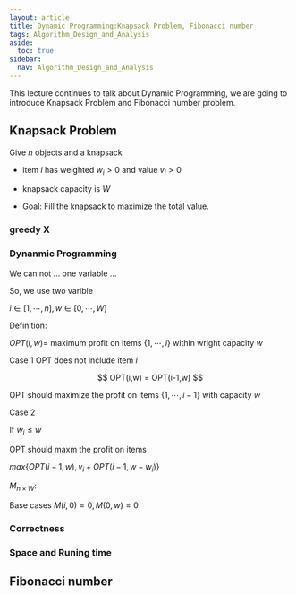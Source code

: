 ```yaml
---
layout: article
title: Dynamic Programming:Knapsack Problem, Fibonacci number
tags: Algorithm_Design_and_Analysis
aside:
  toc: true
sidebar:
  nav: Algorithm_Design_and_Analysis
---
```


This lecture continues to talk about Dynamic Programming, we are going to introduce Knapsack Problem and Fibonacci number problem. 

<!--more-->

## Knapsack Problem

Give ${ n }$ objects and a knapsack

* item ${ i }$ has weighted ${ w_i > 0 }$ and value ${ v_i > 0 }$

* knapsack capacity is ${ W }$

* Goal: Fill the knapsack to maximize the total value. 

### greedy X

### Dynanmic Programming

We can not ... one variable ...

So, we use two varible

${ i \in [1,\cdots , n] , w \in [0, \cdots, W]}$

Definition: 

${ OPT(i, w) = }$ maximum profit on items ${ \{ 1,\cdots, i \} }$ within wright capacity ${ w }$



Case 1 OPT does not include item ${ i }$

<center>$$
OPT(i,w) = OPT(i-1,w)
$$</center>

OPT should maximize the profit on items ${ \{1,\cdots, i -1 \}  }$ with capacity ${ w }$

Case 2 

If ${w_i \leq w  }$

OPT should maxm the profit on items 

 ${ max\{ OPT(i-1, w), v_i + OPT(i-1,w-w_i) \} }$

 ${ M_{n \times W} }$: 

Base cases ${ M(i,0) = 0, M(0,w) = 0 }$

### Correctness 

### Space and Runing time

## Fibonacci number


